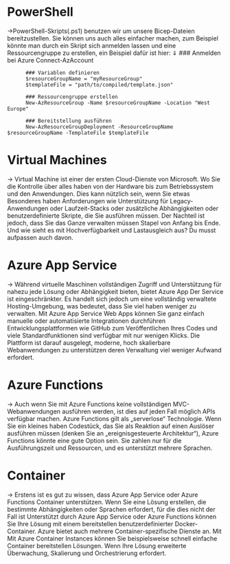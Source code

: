 # PowerShell
&rarr;PowerShell-Skripts(.ps1) benutzen wir um unsere Bicep-Dateien bereitzustellen. Sie können uns auch alles einfacher machen, zum Beispiel könnte man durch ein Skript sich anmelden lassen und eine Ressourcengruppe zu erstellen, ein Beispiel dafür ist hier:
                                    &dArr;
          ### Anmelden bei Azure
          Connect-AzAccount

          ### Variablen definieren
          $resourceGroupName = "myResourceGroup"
          $templateFile = "path/to/compiled/template.json"

          ### Ressourcengruppe erstellen
          New-AzResourceGroup -Name $resourceGroupName -Location "West Europe"

          ### Bereitstellung ausführen
          New-AzResourceGroupDeployment -ResourceGroupName $resourceGroupName -TemplateFile $templateFile


# Virtual Machines
&rarr; Virtual Machine ist einer der ersten Cloud-Dienste von Microsoft. Wo Sie die Kontrolle über alles haben
von der Hardware bis zum Betriebssystem und den Anwendungen. Dies kann nützlich sein, wenn Sie etwas Besonderes haben
Anforderungen wie Unterstützung für Legacy-Anwendungen oder Laufzeit-Stacks oder zusätzliche Abhängigkeiten
oder benutzerdefinierte Skripte, die Sie ausführen müssen. Der Nachteil ist jedoch, dass Sie das Ganze verwalten müssen
Stapel von Anfang bis Ende. Und wie sieht es mit Hochverfügbarkeit und Lastausgleich aus? Du musst aufpassen
auch davon.

# Azure App Service
&rarr; Während virtuelle Maschinen vollständigen Zugriff und Unterstützung für nahezu jede Lösung oder Abhängigkeit bieten, bietet Azure App
Der Service ist eingeschränkter. Es handelt sich jedoch um eine vollständig verwaltete Hosting-Umgebung, was bedeutet, dass Sie viel haben
weniger zu verwalten. Mit Azure App Service Web Apps können Sie ganz einfach manuelle oder automatisierte Integrationen durchführen
Entwicklungsplattformen wie GitHub zum Veröffentlichen Ihres Codes und viele Standardfunktionen sind verfügbar
mit nur wenigen Klicks. Die Plattform ist darauf ausgelegt, moderne, hoch skalierbare Webanwendungen zu unterstützen
deren Verwaltung viel weniger Aufwand erfordert.

# Azure Functions
&rarr; Auch wenn Sie mit Azure Functions keine vollständigen MVC-Webanwendungen ausführen werden, ist dies auf jeden Fall möglich
APIs verfügbar machen. Azure Functions gilt als „serverlose“ Technologie. Wenn Sie ein kleines haben
Codestück, das Sie als Reaktion auf einen Auslöser ausführen müssen (denken Sie an „ereignisgesteuerte Architektur“),
Azure Functions könnte eine gute Option sein. Sie zahlen nur für die Ausführungszeit und Ressourcen,
und es unterstützt mehrere Sprachen.

# Container
&rarr; Erstens ist es gut zu wissen, dass Azure App Service oder Azure Functions Container unterstützen.
Wenn Sie eine Lösung erstellen, die bestimmte Abhängigkeiten oder Sprachen erfordert, für die dies nicht der Fall ist
Unterstützt durch Azure App Service oder Azure Functions können Sie Ihre Lösung mit einem bereitstellen
benutzerdefinierter Docker-Container. Azure bietet auch mehrere Container-spezifische Dienste an. Mit
Mit Azure Container Instances können Sie beispielsweise schnell einfache Container bereitstellen
Lösungen. Wenn Ihre Lösung erweiterte Überwachung, Skalierung und Orchestrierung erfordert.
